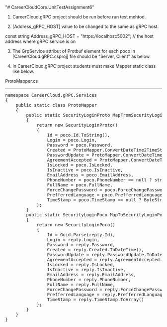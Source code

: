 "# CareerCloudCore.UnitTestAssignment6" 

1. CareerCloud.gRPC project should be run before run test mehtod. 

2. [Address_gRPC_HOST] value to be changed to the same as gRPC host.

const string Address_gRPC_HOST = "https://localhost:5002"; // the host address where gRPC service is on

3. The GrpService attribut of Protbuf element for each poco in [CareerCloud.gRPC.csproj] file should be "Server, Client" as below.

<Protobuf Include="Protos\ApplicantEducation.proto" GrpcServices="Server,Client" />

4. In CareerCloud.gRPC project students must make Mapper static class like below.

ProtoMapper.cs 
************************
<pre>
namespace CareerCloud.gRPC.Services
{
    public static class ProtoMapper
    {
        public static SecurityLoginProto MapFromSecurityLoginPoco(SecurityLoginPoco poco)
        {
            return new SecurityLoginProto()
            {
                Id = poco.Id.ToString(),
                Login = poco.Login,
                Password = poco.Password,
                Created = ProtoMapper.ConvertDateTime2TimeStamp(poco.Created),
                PasswordUpdate = ProtoMapper.ConvertDateTime2TimeStamp(poco.PasswordUpdate),
                AgreementAccepted = ProtoMapper.ConvertDateTime2TimeStamp(poco.AgreementAccepted),
                IsLocked = poco.IsLocked,
                IsInactive = poco.IsInactive,
                EmailAddress = poco.EmailAddress,
                PhoneNumber = poco.PhoneNumber == null ? string.Empty : poco.PhoneNumber,
                FullName = poco.FullName,
                ForceChangePassword = poco.ForceChangePassword,
                PrefferredLanguage = poco.PrefferredLanguage == null ? string.Empty : poco.PrefferredLanguage,
                TimeStamp = poco.TimeStamp == null ? ByteString.Empty : ByteString.CopyFrom(poco.TimeStamp)
            };
        }
        public static SecurityLoginPoco MapToSecurityLoginPoco(SecurityLoginProto reply)
        {
            return new SecurityLoginPoco()
            {
                Id = Guid.Parse(reply.Id),
                Login = reply.Login,
                Password = reply.Password,
                Created = reply.Created.ToDateTime(),
                PasswordUpdate = reply.PasswordUpdate.ToDateTime(),
                AgreementAccepted = reply.AgreementAccepted.ToDateTime(),
                IsLocked = reply.IsLocked,
                IsInactive = reply.IsInactive,
                EmailAddress = reply.EmailAddress,
                PhoneNumber = reply.PhoneNumber,
                FullName = reply.FullName,
                ForceChangePassword = reply.ForceChangePassword,
                PrefferredLanguage = reply.PrefferredLanguage,
                TimeStamp = reply.TimeStamp.ToArray()
            };
        }
    }
}
</pre>
